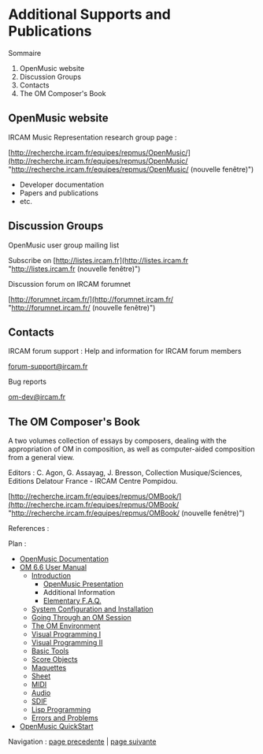 # Additional Supports and Publications

Sommaire

  1. OpenMusic website
  2. Discussion Groups
  3. Contacts
  4. The OM Composer's Book

## OpenMusic website

IRCAM Music Representation research group page :

[http://recherche.ircam.fr/equipes/repmus/OpenMusic/](http://recherche.ircam.fr/equipes/repmus/OpenMusic/
"http://recherche.ircam.fr/equipes/repmus/OpenMusic/ \(nouvelle fenêtre\)")

  * Developer documentation
  * Papers and publications
  * etc.

## Discussion Groups

OpenMusic user group mailing list

Subscribe on [http://listes.ircam.fr](http://listes.ircam.fr
"http://listes.ircam.fr \(nouvelle fenêtre\)")

Discussion forum on IRCAM forumnet

[http://forumnet.ircam.fr/](http://forumnet.ircam.fr/
"http://forumnet.ircam.fr/ \(nouvelle fenêtre\)")

## Contacts

IRCAM forum support : Help and information for IRCAM forum members

[forum-support@ircam.fr](mailto:forum-support@ircam.fr "mailto:forum-
support@ircam.fr \(nouvelle fenêtre\)")

Bug reports

[om-dev@ircam.fr](mailto:om-dev@ircam.fr "mailto:om-dev@ircam.fr \(nouvelle
fenêtre\)")

## The OM Composer's Book

A two volumes collection of essays by composers, dealing with the
appropriation of OM in composition, as well as computer-aided composition from
a general view.

Editors : C. Agon, G. Assayag, J. Bresson, Collection Musique/Sciences,
Editions Delatour France - IRCAM Centre Pompidou.

[http://recherche.ircam.fr/equipes/repmus/OMBook/](http://recherche.ircam.fr/equipes/repmus/OMBook/
"http://recherche.ircam.fr/equipes/repmus/OMBook/ \(nouvelle fenêtre\)")

References :

Plan :

  * [OpenMusic Documentation](OM-Documentation)
  * [OM 6.6 User Manual](OM-User-Manual)
    * [Introduction](00-Sommaire)
      * [OpenMusic Presentation](01-Presentation)
      * Additional Information
      * [Elementary F.A.Q.](03-FAQ)
    * [System Configuration and Installation](Installation)
    * [Going Through an OM Session](Goingthrough)
    * [The OM Environment](Environment)
    * [Visual Programming I](BasicVisualProgramming)
    * [Visual Programming II](AdvancedVisualProgramming)
    * [Basic Tools](BasicObjects)
    * [Score Objects](ScoreObjects)
    * [Maquettes](Maquettes)
    * [Sheet](Sheet)
    * [MIDI](MIDI)
    * [Audio](Audio)
    * [SDIF](SDIF)
    * [Lisp Programming](Lisp)
    * [Errors and Problems](errors)
  * [OpenMusic QuickStart](QuickStart-Chapters)

Navigation : [page precedente](01-Presentation "page
précédente\(OpenMusic Presentation\)") | [page suivante](03-FAQ "page
suivante\(Elementary F.A.Q.\)")

